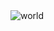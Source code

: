 <img src="daWorld.png" alt="world" usemap="#image_map">

<map name="world">
  <area shape="rect" coords="" alt="South Asia" href="https://www.cia.gov/the-world-factbook/south-asia/">
  <area shape="rect" coords="" alt="East and Southeast Asia" href="https://www.cia.gov/the-world-factbook/east-and-southeast-asia/">
  <area shape="circle" coords="" alt="Europe" href="https://www.cia.gov/the-world-factbook/europe/">
  <area shape="rect" coords="" alt="Oceania" href="https://www.cia.gov/the-world-factbook/australia-and-oceania/">
  <area shape="rect" coords="" alt="North Africa, Middle East, and Central Asia" href="https://open.lib.umn.edu/worldgeography/chapter/8-8-end-of-chapter-material/#:~:text=North%20Africa%2C%20Southwest%20Asia%2C%20and%20Central%20Asia%20%28Turkestan%29,areas%20of%20all%20three%20regions%20of%20the%20realm.">
  <area shape="circle" coords="" alt="Sub Saharan Africa" href="https://www.cia.gov/the-world-factbook/africa/">
  <area shape="rect" coords="" alt="The Americas" href="https://www.britannica.com/place/Americas">
</map>
